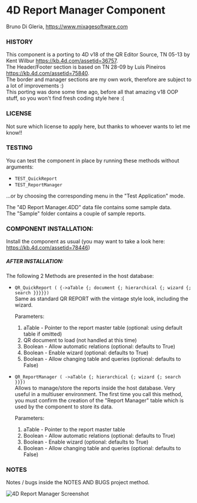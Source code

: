 # 4D Report Manager Component

Bruno Di Gleria, <https://www.mixagesoftware.com>

### HISTORY
This component is a porting to 4D v18 of the QR Editor Source, TN 05-13 by Kent Wilbur <https://kb.4d.com/assetid=36757>.   
The Header/Footer section is based on TN 28-09 by Luis Pineiros <https://kb.4d.com/assetid=75840>.  
The border and manager sections are my own work, therefore are subject to a lot of improvements :)  
This porting was done some time ago, before all that amazing v18 OOP stuff, so you won't find fresh coding style here :(

### LICENSE
Not sure which license to apply here, but thanks to whoever wants to let me know!!

### TESTING
You can test the component in place  by running these methods without arguments:  

* `TEST_QuickReport`  
* `TEST_ReportManager`   

...or by choosing the corresponding menu in the "Test Application" mode.   

The "4D Report Manager.4DD" data file contains some sample data.  
The "Sample" folder contains a couple of sample reports.

### COMPONENT INSTALLATION:
Install the component as usual (you may want to take a look here: <https://kb.4d.com/assetid=78446>)


##### AFTER INSTALLATION:
The following 2 Methods are presented in the host database:

* `QR_QuickReport ( {->aTable {; document {; hierarchical {; wizard {; search }}}}})`  
	Same as standard QR REPORT with the vintage style look, including the wizard. 
	
	Parameters:
	1. aTable - Pointer to the report master table (optional: using default table if omitted)  
	2. QR document to load (not handled at this time)  
	3. Boolean - Allow automatic relations (optional: defaults to True)  
	4. Boolean - Enable wizard (optional: defaults to True)  
	5. Boolean - Allow changing table and queries (optional: defaults to False)  

* `QR_ReportManager ( ->aTable {; hierarchical {; wizard {; search }}})`  
Allows to manage/store the reports inside the host database. Very useful in a multiuser environment. The first time you call this method, you must confirm the creation of the "Report Manager" table which is used by the component to store its data.

	Parameters:
	1. aTable - Pointer to the report master table
	2. Boolean - Allow automatic relations (optional: defaults to True)  
	3. Boolean - Enable wizard (optional: defaults to True)  
	4. Boolean - Allow changing table and queries (optional: defaults to False)  


### NOTES

Notes / bugs inside the NOTES AND BUGS project method.

![4D Report Manager Screenshot](https://www.mixagesoftware.com/private/4D%20Report%20Screenshot.png)